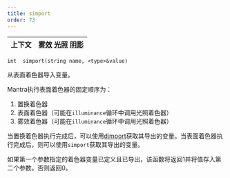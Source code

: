 ```yaml
---
title: simport
order: 73
---
```

| 上下文 | [雾效](../contexts/fog.html)  [光照](../contexts/light.html)  [阴影](../contexts/shadow.html) |
| --- | --- |

`int  simport(string name, <type>&value)`

从表面着色器导入变量。

Mantra执行表面着色器的固定顺序为：

1. 置换着色器
2. 表面着色器（可能在`illuminance`循环中调用光照着色器）
3. 雾效着色器（可能在`illuminance`循环中调用光照着色器）

当置换着色器执行完成后，可以使用[dimport](dimport.html "从表面置换着色器读取导出的变量")获取其导出的变量。当表面着色器执行完成后，则可以使用`simport`获取其导出的变量。

如果第一个参数指定的着色器变量已定义且已导出，该函数将返回1并将值存入第二个参数。否则返回0。